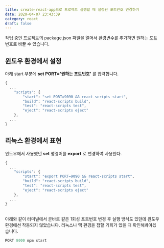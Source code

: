 ```yaml
---
title: create-react-app으로 프로젝트 실행할 때 설정된 포트번호 변경하기
date: 2020-04-07 23:43:39
category: react
draft: false
---
```


작업 중인 프로젝트의 package.json 파일을 열어서 환경변수를 추가하면 원하는 포트번호로 바꿀 수 있습니다.

## 윈도우 환경에서 설정

아래 start 부분에 **set PORT='원하는 포트번호'** 를 입력합니다.

```javascript
{
  ...
    "scripts": {
        "start": "set PORT=9090 && react-scripts start",
        "build": "react-scripts build",
        "test": "react-scripts test",
        "eject": "react-scripts eject"
    },
  ...
}
```

## 리눅스 환경에서 표현

윈도우에서 사용했던 **set** 명령어를 **export** 로 변경하여 사용한다.

```javascript
{
  ...
    "scripts": {
        "start": "export PORT=9090 && react-scripts start",
        "build": "react-scripts build",
        "test": "react-scripts test",
        "eject": "react-scripts eject"
    },
  ...
}
```

</br>
아래와 같이 터미널에서 곧바로 같은 1회성 포트번호 변경 후 실행 방식도 있던데 윈도우 환경에선 작동되지 않았습니다. 리눅스나 맥 환경을 접할 기회가 있을 때 확인해봐야겠습니다.

```javascript
PORT 8000 npm start
```
